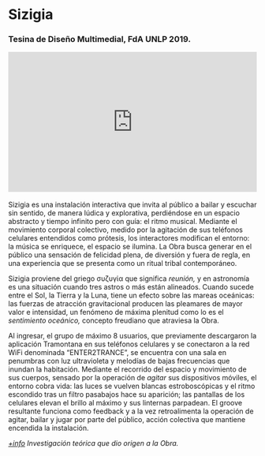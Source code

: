 # Sizigia
### Tesina de Diseño Multimedial, FdA UNLP 2019.

<div style="padding:56.25% 0 0 0;position:relative;"><iframe src="https://player.vimeo.com/video/446297363?title=0&byline=0&portrait=0" style="position:absolute;top:0;left:0;width:100%;height:100%;" frameborder="0" allow="autoplay; fullscreen" allowfullscreen></iframe></div><script src="https://player.vimeo.com/api/player.js"></script>
<br>
Sizigia es una instalación interactiva que invita al público a bailar y escuchar sin sentido, de manera lúdica y explorativa, perdiéndose en un espacio abstracto y tiempo infinito pero con guía: el ritmo musical. Mediante el movimiento corporal colectivo, medido por la agitación de sus teléfonos celulares entendidos como prótesis, los interactores modifican el entorno: la música se enriquece, el espacio se ilumina. La Obra busca generar en el público una sensación de felicidad plena, de diversión y fuera de regla, en una experiencia que se presenta como un ritual tribal contemporáneo.

Sizigia proviene del griego συζυγία que significa *reunión,* y en astronomía es una situación cuando tres astros o más están alineados. Cuando sucede entre el Sol, la Tierra y la Luna, tiene un efecto sobre las mareas oceánicas: las fuerzas de atracción gravitacional producen las pleamares de mayor valor e intensidad, un fenómeno de máxima plenitud como lo es el *sentimiento oceánico,* concepto freudiano que atraviesa la Obra.

Al ingresar, el grupo de máximo 8 usuarios, que previamente descargaron la aplicación Tramontana en sus teléfonos celulares y se conectaron a la red WiFi denominada “ENTER2TRANCE”, se encuentra con una sala en penumbras con luz ultravioleta y melodías de bajas frecuencias que inundan la habitación. Mediante el recorrido del espacio y movimiento de sus cuerpos, sensado por la operación de *agitar* sus dispositivos móviles, el entorno cobra vida: las luces se vuelven blancas estroboscópicas y el ritmo escondido tras un filtro pasabajos hace su aparición; las pantallas de los celulares elevan el brillo al máximo y sus linternas parpadean. El groove resultante funciona como feedback y a la vez retroalimenta la operación de agitar, bailar y jugar por parte del público, acción colectiva que mantiene encendida la instalación.

*[+info](http://sedici.unlp.edu.ar/handle/10915/109001) Investigación teórica que dio origen a la Obra.*
